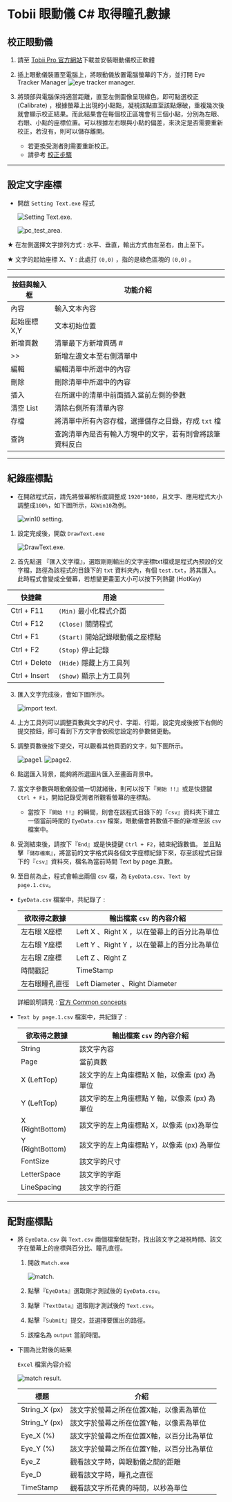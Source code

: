 # Tobii 眼動儀 C# 取得瞳孔數據

## 校正眼動儀

1. 請至 [Tobii Pro 官方網站](https://www.tobiipro.com/product-listing/eye-tracker-manager/)下載並安裝眼動儀校正軟體  

2. 插上眼動儀裝置至電腦上，將眼動儀放置電腦螢幕的下方，並打開 Eye Tracker Manager
![eye tracker manager.](/figure/eyeTracker-manager.jpg)

3. 將頭部與電腦保持適當距離，直至左側圖像呈現綠色，即可點選校正 (Calibrate) ，根據螢幕上出現的小點點，凝視該點直至該點爆破，重複幾次後就會顯示校正結果。而此結果會在每個校正區塊會有三個小點，分別為左眼、右眼、小點的座標位置。可以根據左右眼與小點的偏差，來決定是否需要重新校正，若沒有，則可以儲存離開。

    * 若更換受測者則需要重新校正。
    * 請參考 [校正步驟](http://developer.tobiipro.com/commonconcepts/calibration.html)


---

## 設定文字座標

* 開啟 `Setting Text.exe` 程式

    ![Setting Text.exe.](/figure/Setting%20Text.png)

    ![pc_test_area.](/figure/pc_test_area.png)


★ 在左側選擇文字排列方式 : 水平、垂直，輸出方式由左至右，由上至下。

★ 文字的起始座標 X、Y : 此處打 `(0,0)` ，指的是綠色區塊的 `(0,0)` 。

---

|按鈕與輸入框|功能介紹|
|-|-|
|內容|輸入文本內容|
|起始座標 X,Y|文本初始位置|
|新增頁數|清單最下方新增頁碼 #|
|>>|新增左邊文本至右側清單中|
|編輯|編輯清單中所選中的內容|
|刪除|刪除清單中所選中的內容|
|插入|在所選中的清單中前面插入當前左側的參數|
|清空 List|清除右側所有清單內容|
|存檔|將清單中所有內容存檔，選擇儲存之目錄，存成 `txt` 檔|
|查詢|查詢清單內是否有輸入方塊中的文字，若有則會將該筆資料反白|




---

## 紀錄座標點

* 在開啟程式前，請先將螢幕解析度調整成 `1920*1080`，且文字、應用程式大小調整成`100%`，如下圖所示，以`Win10`為例。

    ![win10 setting.](/figure/win10%20setting.png)

1. 設定完成後，開啟 `DrawText.exe`

    ![DrawText.exe.](/figure/DrawText%20UI.png)

2. 首先點選 『匯入文字檔』，選取剛剛輸出的文字座標txt檔或是程式內預設的文字檔，路徑為該程式的目錄下的 `txt` 資料夾內，有個 `test.txt`，將其匯入。此時程式會變成全螢幕，若想變更畫面大小可以按下列熱鍵 (HotKey)


|快捷鍵|用途|
|-|-|
|Ctrl + F11|`(Min)` 最小化程式介面|
|Ctrl + F12|`(Close)` 關閉程式|
|Ctrl + F1|`(Start)` 開始記錄眼動儀之座標點|
|Ctrl + F2|`(Stop)` 停止記錄|
|Ctrl + Delete|`(Hide)` 隱藏上方工具列|
|Ctrl + Insert|`(Show)` 顯示上方工具列|

3. 匯入文字完成後，會如下圖所示。


    ![import text.](/figure/DrawText%20import%20text.png)


4. 上方工具列可以調整頁數與文字的尺寸、字距、行距，設定完成後按下右側的提交按鈕，即可看到下方文字會依照您設定的參數做更動。


5. 調整頁數後按下提交，可以觀看其他頁面的文字，如下圖所示。


    ![page1.](/figure/page1.png) ![page2.](/figure/page2.png)

6.	點選匯入背景，能夠將所選圖片匯入至畫面背景中。

7.	當文字參數與眼動儀設備一切就緒後，則可以按下『`開始 !!`』或是快捷鍵 `Ctrl + F1`，開始記錄受測者所觀看螢幕的座標點。

    * 當按下『`開始 !!`』的瞬間，則會在該程式目錄下的『`csv`』資料夾下建立一個當前時間的 `EyeData.csv` 檔案，眼動儀會將數值不斷的新增至該 `csv` 檔案中。



8.	受測結束後，請按下『`End`』或是快捷鍵 `Ctrl + F2`，結束紀錄數值。
並且點擊『`儲存檔案`』，將當前的文字格式與各個文字座標紀錄下來，存至該程式目錄下的『`csv`』資料夾，檔名為當前時間 Text by page.頁數。


9.	至目前為止，程式會輸出兩個 `csv` 檔，為 `EyeData.csv`、`Text by page.1.csv`。
*	`EyeData.csv` 檔案中，共紀錄了 :

    |欲取得之數據|輸出檔案 `csv` 的內容介紹|
    |-|-|
    |左右眼 X座標|Left X 、Right X ，以在螢幕上的百分比為單位|
    |左右眼 Y座標|Left Y 、Right Y ，以在螢幕上的百分比為單位|
    |左右眼 Z座標|Left Z 、Right Z |
    |時間戳記|TimeStamp |
    |左右眼瞳孔直徑|Left Diameter 、Right Diameter |

    詳細說明請見 :  [官方 Common concepts](http://developer.tobiipro.com/commonconcepts.html)

*	`Text by page.1.csv` 檔案中，共紀錄了 :

    |欲取得之數據|輸出檔案 `csv` 的內容介紹|
    |-|-|
    |String|該文字內容|
    |Page|當前頁數|
    |X (LeftTop)|該文字的左上角座標點 X 軸，以像素 (px) 為單位|
    |Y (LeftTop)|該文字的左上角座標點 Y 軸，以像素 (px)  為單位 |
    |X (RightBottom)|該文字的左上角座標點 X，以像素 (px)為單位 |
    |Y (RightBottom)|該文字的左上角座標點 Y，以像素 (px) 為單位 |
    |FontSize|該文字的尺寸 |
    |LetterSpace|該文字的字距 |
    |LineSpacing|該文字的行距 |
    

---


## 配對座標點

* 將 `EyeData.csv` 與 `Text.csv` 兩個檔案做配對，找出該文字之凝視時間、該文字在螢幕上的座標與百分比、瞳孔直徑。

    1. 開啟 `Match.exe`

        ![match.](/figure/match.png)

    2.	點擊『`EyeData`』選取剛才測試後的 `EyeData.csv`。
    3.	點擊『`TextData`』選取剛才測試後的 `Text.csv`。
    4.	點擊『`Submit`』提交，並選擇要匯出的路徑。
    5.	該檔名為 `output` 當前時間。

* 下圖為比對後的結果

    `Excel` 檔案內容介紹

    ![match result.](/figure/match_result.png)

    |標題|介紹|
    |-|-|
    |String_X (px)|該文字於螢幕之所在位置X軸，以像素為單位|
    |String_Y (px)|該文字於螢幕之所在位置Y軸，以像素為單位|
    |Eye_X (%) |該文字於螢幕之所在位置X軸，以百分比為單位|
    |Eye_Y (%) |該文字於螢幕之所在位置Y軸，以百分比為單位|
    |Eye_Z|觀看該文字時，與眼動儀之間的距離|
    |Eye_D|觀看該文字時，瞳孔之直徑|
    |TimeStamp|觀看該文字所花費的時間，以秒為單位|
    





